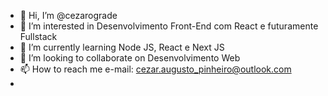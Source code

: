 - 👋 Hi, I’m @cezarograde
- 👀 I’m interested in Desenvolvimento Front-End com React e futuramente Fullstack
- 🌱 I’m currently learning Node JS, React e Next JS
- 💞️ I’m looking to collaborate on Desenvolvimento  Web
- 📫 How to reach me  e-mail: cezar.augusto_pinheiro@outlook.com 
- 

<!---
cezarograde/cezarograde is a ✨ special ✨ repository because its `README.md` (this file) appears on your GitHub profile.
You can click the Preview link to take a look at your changes.
--->
